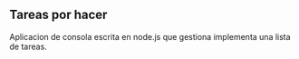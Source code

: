 
## Tareas por hacer ##

Aplicacion de consola escrita en node.js que gestiona implementa una lista de tareas.